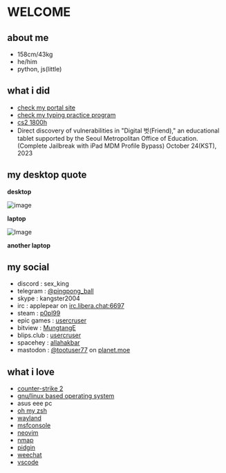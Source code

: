 # WELCOME

## about me
- 158cm/43kg
- he/him
- python, js(little)

## what i did
- [check my portal site](https://ishowfeed.neocities.org/)
- [check my typing practice program](https://github.com/usercruser/pytaja)
- [cs2 1800h](https://steamcommunity.com/id/p0pl99)
- Direct discovery of vulnerabilities in "Digital 벗(Friend)," an educational tablet supported by the Seoul Metropolitan Office of Education. (Complete Jailbreak with iPad MDM Profile Bypass) October 24(KST), 2023

## my desktop quote
**desktop**

![image](https://github.com/user-attachments/assets/1871b2df-f8a6-4942-92d8-782c96a067a1)

**laptop**

![Image](https://github.com/user-attachments/assets/6f90b638-7c9e-4a8f-8c49-d47802e2120a)

**another laptop**

## my social
- discord : sex_king
- telegram : [@pingpong_ball](https://telegram.me/@pingpong_ball)
- skype : kangster2004
- irc :  applepear on [irc.libera.chat:6697](https://web.libera.chat/gamja)
- steam : [p0pl99](https://steamcommunity.com/id/p0pl99)
- epic games : [usercruser](https://store.epicgames.com/ko/u/0f6e62242aab4d6ea05a70c93211defa)
- bitview : [MungtangE](https://www.bitview.net/user/MungtangE)
- blips.club : [usercruser](https://blips.club/usercruser)
- spacehey : [allahakbar](https://spacehey.com/profile?id=2584121)
- mastodon : <a rel="me" href="https://planet.moe/@tootuser77">@tootuser77</a> on [planet.moe](https://planet.moe)

<meta name="fediverse:creator" content="@tootuser77@planet.moe">

## what i love
- [counter-strike 2](https://store.steampowered.com/app/730/CounterStrike_2/)
- [gnu/linux based operating system](https://namu.wiki/w/틀:Linux)
- asus eee pc
- [oh my zsh](https://github.com/ohmyzsh/ohmyzsh)
- [wayland](https://wayland.freedesktop.org)
- [msfconsole](https://docs.rapid7.com/metasploit/msf-overview/)
- [neovim](https://neovim.io)
- [nmap](https://nmap.org)
- [pidgin](https://www.pidgin.im)
- [weechat](https://weechat.org)
- [vscode](https://vscode.dev)
